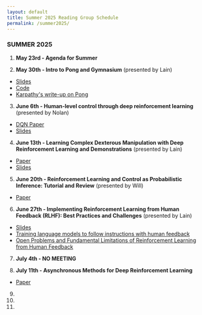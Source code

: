 ```yaml
---
layout: default
title: Summer 2025 Reading Group Schedule
permalink: /summer2025/
---
```


### SUMMER 2025

1) **May 23rd - Agenda for Summer** 

2) **May 30th - Intro to Pong and Gymnasium** (presented by Lain)

* [Slides](https://github.com/sumust/mlreadinggroup/blob/main/Intro%20to%20Pong%2C%20Gym.pdf)
* [Code](https://colab.research.google.com/drive/16_dKbAFmrOyfHyDp9sQkHwVXCQ9BIg_x?usp=sharing)
* [Karpathy's write-up on Pong](https://karpathy.github.io/2016/05/31/rl/)
  
3) **June 6th - Human-level control through deep reinforcement learning** (presented by Nolan)

* [DQN Paper](https://www.nature.com/articles/nature14236)
* [Slides](https://github.com/sumust/mlreadinggroup/blob/main/Deep%20Q-Networks%20Presentation.pdf)

4) **June 13th - Learning Complex Dexterous Manipulation with Deep Reinforcement Learning and Demonstrations** (presented by Lain)
* [Paper](https://arxiv.org/abs/1709.10087)
* [Slides](https://github.com/sumust/mlreadinggroup/blob/main/dexterous%20manipulation.pdf)
  
5) **June 20th - Reinforcement Learning and Control as Probabilistic Inference: Tutorial and Review** (presented by Will)
* [Paper](https://arxiv.org/abs/1805.00909)

6) **June 27th - Implementing Reinforcement Learning from Human Feedback (RLHF): Best Practices and Challenges** (presented by Lain)
* [Slides](https://utexas-my.sharepoint.com/:p:/g/personal/zsm424_my_utexas_edu/EagBBEuFivVBsOtfOTDPtbcBlUpNzgLmjKGZy2XBWMRQCg?e=7fPRYf) 
* [Training language models to follow instructions with human feedback](https://arxiv.org/pdf/2203.02155)
* [Open Problems and Fundamental Limitations of Reinforcement Learning from Human Feedback](https://arxiv.org/pdf/2307.15217)

7) **July 4th - NO MEETING**

8) **July 11th - Asynchronous Methods for Deep Reinforcement Learning**
*  [Paper](https://arxiv.org/pdf/1602.01783)
  
9) 
10) 


  
12) 

